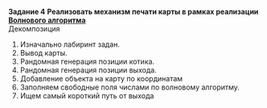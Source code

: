 **Задание 4**
**Реализовать механизм печати карты в рамках реализации [Волнового алгоритма](https://ru.wikipedia.org/wiki/%D0%90%D0%BB%D0%B3%D0%BE%D1%80%D0%B8%D1%82%D0%BC_%D0%9B%D0%B8)**  
Декомпозиция
1. Изначально лабиринт задан.
2. Вывод карты.
3. Рандомная генерация позиции котика.
4. Рандомная генерация позиции выхода.
5. Добавление объекта на карту по координатам
6. Заполняем свободные поля числами по волновому алгоритму.
7. Ищем самый короткий путь от выхода
